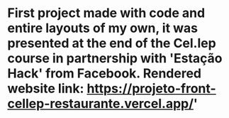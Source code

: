 # First project made with code and entire layouts of my own, it was presented at the end of the Cel.lep course in partnership with 'Estação Hack' from Facebook. Rendered website link: https://projeto-front-cellep-restaurante.vercel.app/'

